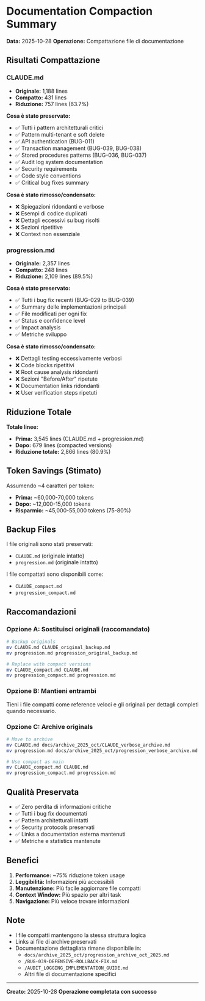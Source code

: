 # Documentation Compaction Summary

**Data:** 2025-10-28
**Operazione:** Compattazione file di documentazione

## Risultati Compattazione

### CLAUDE.md
- **Originale:** 1,188 lines
- **Compatto:** 431 lines
- **Riduzione:** 757 lines (63.7%)

**Cosa è stato preservato:**
- ✅ Tutti i pattern architetturali critici
- ✅ Pattern multi-tenant e soft delete
- ✅ API authentication (BUG-011)
- ✅ Transaction management (BUG-039, BUG-038)
- ✅ Stored procedures patterns (BUG-036, BUG-037)
- ✅ Audit log system documentation
- ✅ Security requirements
- ✅ Code style conventions
- ✅ Critical bug fixes summary

**Cosa è stato rimosso/condensato:**
- ❌ Spiegazioni ridondanti e verbose
- ❌ Esempi di codice duplicati
- ❌ Dettagli eccessivi su bug risolti
- ❌ Sezioni ripetitive
- ❌ Context non essenziale

### progression.md
- **Originale:** 2,357 lines
- **Compatto:** 248 lines
- **Riduzione:** 2,109 lines (89.5%)

**Cosa è stato preservato:**
- ✅ Tutti i bug fix recenti (BUG-029 to BUG-039)
- ✅ Summary delle implementazioni principali
- ✅ File modificati per ogni fix
- ✅ Status e confidence level
- ✅ Impact analysis
- ✅ Metriche sviluppo

**Cosa è stato rimosso/condensato:**
- ❌ Dettagli testing eccessivamente verbosi
- ❌ Code blocks ripetitivi
- ❌ Root cause analysis ridondanti
- ❌ Sezioni "Before/After" ripetute
- ❌ Documentation links ridondanti
- ❌ User verification steps ripetuti

## Riduzione Totale

**Totale linee:**
- **Prima:** 3,545 lines (CLAUDE.md + progression.md)
- **Dopo:** 679 lines (compacted versions)
- **Riduzione totale:** 2,866 lines (80.9%)

## Token Savings (Stimato)

Assumendo ~4 caratteri per token:
- **Prima:** ~60,000-70,000 tokens
- **Dopo:** ~12,000-15,000 tokens
- **Risparmio:** ~45,000-55,000 tokens (75-80%)

## Backup Files

I file originali sono stati preservati:
- `CLAUDE.md` (originale intatto)
- `progression.md` (originale intatto)

I file compattati sono disponibili come:
- `CLAUDE_compact.md`
- `progression_compact.md`

## Raccomandazioni

### Opzione A: Sostituisci originali (raccomandato)
```bash
# Backup originals
mv CLAUDE.md CLAUDE_original_backup.md
mv progression.md progression_original_backup.md

# Replace with compact versions
mv CLAUDE_compact.md CLAUDE.md
mv progression_compact.md progression.md
```

### Opzione B: Mantieni entrambi
Tieni i file compatti come reference veloci e gli originali per dettagli completi quando necessario.

### Opzione C: Archive originals
```bash
# Move to archive
mv CLAUDE.md docs/archive_2025_oct/CLAUDE_verbose_archive.md
mv progression.md docs/archive_2025_oct/progression_verbose_archive.md

# Use compact as main
mv CLAUDE_compact.md CLAUDE.md
mv progression_compact.md progression.md
```

## Qualità Preservata

- ✅ Zero perdita di informazioni critiche
- ✅ Tutti i bug fix documentati
- ✅ Pattern architetturali intatti
- ✅ Security protocols preservati
- ✅ Links a documentation esterna mantenuti
- ✅ Metriche e statistics mantenute

## Benefici

1. **Performance:** ~75% riduzione token usage
2. **Leggibilità:** Informazioni più accessibili
3. **Manutenzione:** Più facile aggiornare file compatti
4. **Context Window:** Più spazio per altri task
5. **Navigazione:** Più veloce trovare informazioni

## Note

- I file compatti mantengono la stessa struttura logica
- Links ai file di archive preservati
- Documentazione dettagliata rimane disponibile in:
  - `docs/archive_2025_oct/progression_archive_oct_2025.md`
  - `/BUG-039-DEFENSIVE-ROLLBACK-FIX.md`
  - `/AUDIT_LOGGING_IMPLEMENTATION_GUIDE.md`
  - Altri file di documentazione specifici

---

**Creato:** 2025-10-28
**Operazione completata con successo**
